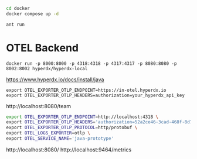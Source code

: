 
```bash
cd docker 
docker compose up -d
```

```bash
ant run
```


# OTEL Backend
`docker run -p 8000:8000 -p 4318:4318 -p 4317:4317 -p 8080:8080 -p 8002:8002 hyperdx/hyperdx-local`

https://www.hyperdx.io/docs/install/java

```
export OTEL_EXPORTER_OTLP_ENDPOINT=https://in-otel.hyperdx.io
export OTEL_EXPORTER_OTLP_HEADERS=authorization=your_hyperdx_api_key
```

http://localhost:8080/team
```bash
export OTEL_EXPORTER_OTLP_ENDPOINT=http://localhost:4318 \
export OTEL_EXPORTER_OTLP_HEADERS='authorization=52a2ce46-3cad-468f-8d7d-844d73c72133' \
export OTEL_EXPORTER_OTLP_PROTOCOL=http/protobuf \
export OTEL_LOGS_EXPORTER=otlp \
export OTEL_SERVICE_NAME='java-prototype'
```

http://localhost:8080/
http://localhost:9464/metrics
